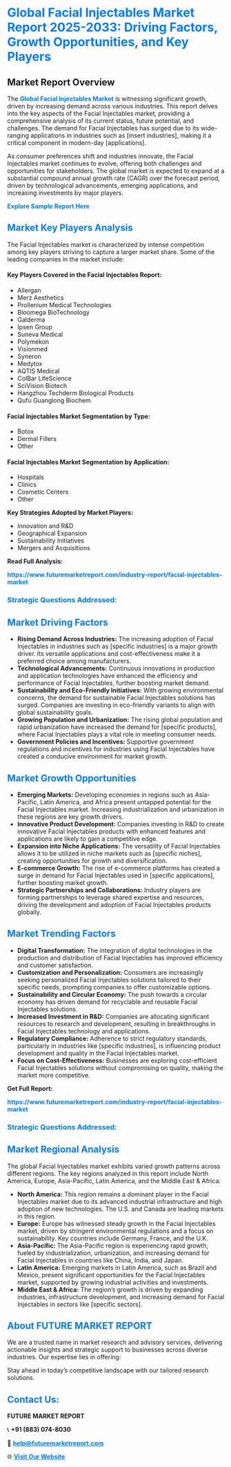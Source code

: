 <h1 style="color: #007BFF;">Global Facial Injectables Market Report 2025-2033: Driving Factors, Growth Opportunities, and Key Players</h1>

<section id="overview">
<h2>Market Report Overview</h2>
<p>The <a href="https://www.futuremarketreport.com/industry-report/facial-injectables-market" style="color: #007BFF; text-decoration: none;"><strong>Global Facial Injectables Market</strong></a> is witnessing significant growth, driven by increasing demand across various industries. This report delves into the key aspects of the Facial Injectables market, providing a comprehensive analysis of its current status, future potential, and challenges. The demand for Facial Injectables has surged due to its wide-ranging applications in industries such as [insert industries], making it a critical component in modern-day [applications].</p>
<p>As consumer preferences shift and industries innovate, the Facial Injectables market continues to evolve, offering both challenges and opportunities for stakeholders. The global market is expected to expand at a substantial compound annual growth rate (CAGR) over the forecast period, driven by technological advancements, emerging applications, and increasing investments by major players.</p>
</section>

<section id="overview">
<p><a href="https://www.futuremarketreport.com/request-sample/reportId=51374" style="color: #007BFF; text-decoration: none;"><strong>Explore Sample Report Here</strong></a></p>
</section>

<section id="key-players">
<h2 style="color: #007BFF;">Market Key Players Analysis</h2>
<p>The Facial Injectables market is characterized by intense competition among key players striving to capture a larger market share. Some of the leading companies in the market include:</p>
<h4>Key Players Covered in the Facial Injectables Report:</h4>
<ul><li>Allergan</li><li>Merz Aesthetics</li><li>Prollenium Medical Technologies</li><li>Bloomega BioTechnology</li><li>Galderma</li><li>Ipsen Group</li><li>Suneva Medical</li><li>Polymekon</li><li>Visionmed</li><li>Syneron</li><li>Medytox</li><li>AQTIS Medical</li><li>ColBar LifeScience</li><li>SciVision Biotech</li><li>Hangzhou Techderm Biological Products</li><li>Qufu Guanglong Biochem</li></ul>
<h4>Facial Injectables Market Segmentation by Type:</h4>
<ul><li>Botox</li><li>Dermal Fillers</li><li>Other</li></ul>

<h4>Facial Injectables Market Segmentation by Application:</h4>
<ul><li>Hospitals</li><li>Clinics</li><li>Cosmetic Centers</li><li>Other</li></ul>
<p><strong>Key Strategies Adopted by Market Players:</strong></p>
<ul>
<li>Innovation and R&D</li>
<li>Geographical Expansion</li>
<li>Sustainability Initiatives</li>
<li>Mergers and Acquisitions</li>
</ul>
</section>

<section>
<p><strong>Read Full Analysis: </strong></p><a href="https://www.futuremarketreport.com/industry-report/facial-injectables-market" style="color: #007BFF; text-decoration: none;"><strong>https://www.futuremarketreport.com/industry-report/facial-injectables-market</strong></a>
<h3 style="color: #007BFF;">Strategic Questions Addressed:</h3>
</section>

<section id="driving-factors">
<h2 style="color: #007BFF;">Market Driving Factors</h2>
<ul>
<li><strong>Rising Demand Across Industries:</strong> The increasing adoption of Facial Injectables in industries such as [specific industries] is a major growth driver. Its versatile applications and cost-effectiveness make it a preferred choice among manufacturers.</li>
<li><strong>Technological Advancements:</strong> Continuous innovations in production and application technologies have enhanced the efficiency and performance of Facial Injectables, further boosting market demand.</li>
<li><strong>Sustainability and Eco-Friendly Initiatives:</strong> With growing environmental concerns, the demand for sustainable Facial Injectables solutions has surged. Companies are investing in eco-friendly variants to align with global sustainability goals.</li>
<li><strong>Growing Population and Urbanization:</strong> The rising global population and rapid urbanization have increased the demand for [specific products], where Facial Injectables plays a vital role in meeting consumer needs.</li>
<li><strong>Government Policies and Incentives:</strong> Supportive government regulations and incentives for industries using Facial Injectables have created a conducive environment for market growth.</li>
</ul>
</section>

<section id="growth-opportunities">
<h2 style="color: #007BFF;">Market Growth Opportunities</h2>
<ul>
<li><strong>Emerging Markets:</strong> Developing economies in regions such as Asia-Pacific, Latin America, and Africa present untapped potential for the Facial Injectables market. Increasing industrialization and urbanization in these regions are key growth drivers.</li>
<li><strong>Innovative Product Development:</strong> Companies investing in R&D to create innovative Facial Injectables products with enhanced features and applications are likely to gain a competitive edge.</li>
<li><strong>Expansion into Niche Applications:</strong> The versatility of Facial Injectables allows it to be utilized in niche markets such as [specific niches], creating opportunities for growth and diversification.</li>
<li><strong>E-commerce Growth:</strong> The rise of e-commerce platforms has created a surge in demand for Facial Injectables used in [specific applications], further boosting market growth.</li>
<li><strong>Strategic Partnerships and Collaborations:</strong> Industry players are forming partnerships to leverage shared expertise and resources, driving the development and adoption of Facial Injectables products globally.</li>
</ul>
</section>

<section id="trending-factors">
<h2 style="color: #007BFF;">Market Trending Factors</h2>
<ul>
<li><strong>Digital Transformation:</strong> The integration of digital technologies in the production and distribution of Facial Injectables has improved efficiency and customer satisfaction.</li>
<li><strong>Customization and Personalization:</strong> Consumers are increasingly seeking personalized Facial Injectables solutions tailored to their specific needs, prompting companies to offer customizable options.</li>
<li><strong>Sustainability and Circular Economy:</strong> The push towards a circular economy has driven demand for recyclable and reusable Facial Injectables solutions.</li>
<li><strong>Increased Investment in R&D:</strong> Companies are allocating significant resources to research and development, resulting in breakthroughs in Facial Injectables technology and applications.</li>
<li><strong>Regulatory Compliance:</strong> Adherence to strict regulatory standards, particularly in industries like [specific industries], is influencing product development and quality in the Facial Injectables market.</li>
<li><strong>Focus on Cost-Effectiveness:</strong> Businesses are exploring cost-efficient Facial Injectables solutions without compromising on quality, making the market more competitive.</li>
</ul>
</section>

<section>
<p><strong>Get Full Report: </strong></p><a href="https://www.futuremarketreport.com/industry-report/facial-injectables-market" style="color: #007BFF; text-decoration: none;"><strong>https://www.futuremarketreport.com/industry-report/facial-injectables-market</strong></a>
<h3 style="color: #007BFF;">Strategic Questions Addressed:</h3>
</section>


<section id="regional-analysis">
<h2 style="color: #007BFF;">Market Regional Analysis</h2>
<p>The global Facial Injectables market exhibits varied growth patterns across different regions. The key regions analyzed in this report include North America, Europe, Asia-Pacific, Latin America, and the Middle East & Africa:</p>
<ul>
<li><strong>North America:</strong> This region remains a dominant player in the Facial Injectables market due to its advanced industrial infrastructure and high adoption of new technologies. The U.S. and Canada are leading markets in this region.</li>
<li><strong>Europe:</strong> Europe has witnessed steady growth in the Facial Injectables market, driven by stringent environmental regulations and a focus on sustainability. Key countries include Germany, France, and the U.K.</li>
<li><strong>Asia-Pacific:</strong> The Asia-Pacific region is experiencing rapid growth, fueled by industrialization, urbanization, and increasing demand for Facial Injectables in countries like China, India, and Japan.</li>
<li><strong>Latin America:</strong> Emerging markets in Latin America, such as Brazil and Mexico, present significant opportunities for the Facial Injectables market, supported by growing industrial activities and investments.</li>
<li><strong>Middle East & Africa:</strong> The region’s growth is driven by expanding industries, infrastructure development, and increasing demand for Facial Injectables in sectors like [specific sectors].</li>
</ul>
</section>

<footer>
<h2 style="color: #007BFF;">About FUTURE MARKET REPORT</h2>
<p>We are a trusted name in market research and advisory services, delivering actionable insights and strategic support to businesses across diverse industries. Our expertise lies in offering:</p>

<p>Stay ahead in today’s competitive landscape with our tailored research solutions.</p>

<h2 style="color: #007BFF;">Contact Us:</h2>
<p><strong>FUTURE MARKET REPORT</strong></p>
<p>📞 <strong>+91 (883) 074-8030</strong></p>
<p>📧 <strong><a href="mailto:help@futuremarketreport.com" style="color: #007BFF;">help@futuremarketreport.com</a></strong></p>
<p>🌐 <strong><a href="https://www.futuremarketreport.com/" style="color: #007BFF;">Visit Our Website</a></strong></p>
</footer>